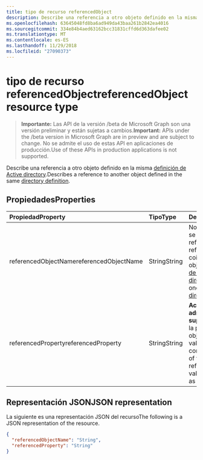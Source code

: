 ```yaml
---
title: tipo de recurso referencedObject
description: Describe una referencia a otro objeto definido en la misma definición de Active directory.
ms.openlocfilehash: 63645048fd8ba6ad949da43baa261b2842ea4016
ms.sourcegitcommit: 334e84b4aed63162bcc31831cffd6d363dafee02
ms.translationtype: MT
ms.contentlocale: es-ES
ms.lasthandoff: 11/29/2018
ms.locfileid: "27090373"
---
```

# <a name="referencedobject-resource-type"></a><span data-ttu-id="8996f-103">tipo de recurso referencedObject</span><span class="sxs-lookup"><span data-stu-id="8996f-103">referencedObject resource type</span></span>

> <span data-ttu-id="8996f-104">**Importante:** Las API de la versión /beta de Microsoft Graph son una versión preliminar y están sujetas a cambios.</span><span class="sxs-lookup"><span data-stu-id="8996f-104">**Important:** APIs under the /beta version in Microsoft Graph are in preview and are subject to change.</span></span> <span data-ttu-id="8996f-105">No se admite el uso de estas API en aplicaciones de producción.</span><span class="sxs-lookup"><span data-stu-id="8996f-105">Use of these APIs in production applications is not supported.</span></span>

<span data-ttu-id="8996f-106">Describe una referencia a otro objeto definido en la misma [definición de Active directory](synchronization-directorydefinition.md).</span><span class="sxs-lookup"><span data-stu-id="8996f-106">Describes a reference to another object defined in the same [directory definition](synchronization-directorydefinition.md).</span></span>

## <a name="properties"></a><span data-ttu-id="8996f-107">Propiedades</span><span class="sxs-lookup"><span data-stu-id="8996f-107">Properties</span></span>

| <span data-ttu-id="8996f-108">Propiedad</span><span class="sxs-lookup"><span data-stu-id="8996f-108">Property</span></span>                   | <span data-ttu-id="8996f-109">Tipo</span><span class="sxs-lookup"><span data-stu-id="8996f-109">Type</span></span>                      | <span data-ttu-id="8996f-110">Descripción</span><span class="sxs-lookup"><span data-stu-id="8996f-110">Description</span></span>    |
|:---------------------------|:--------------------------|:---------------|
|<span data-ttu-id="8996f-111">referencedObjectName</span><span class="sxs-lookup"><span data-stu-id="8996f-111">referencedObjectName</span></span>        |<span data-ttu-id="8996f-112">String</span><span class="sxs-lookup"><span data-stu-id="8996f-112">String</span></span>                     |<span data-ttu-id="8996f-113">Nombre del objeto que se hace referencia.</span><span class="sxs-lookup"><span data-stu-id="8996f-113">Name of the referenced object.</span></span> <span data-ttu-id="8996f-114">Debe coincidir con uno de los objetos en la [definición de Active directory](synchronization-directorydefinition.md).</span><span class="sxs-lookup"><span data-stu-id="8996f-114">Must match one of the objects in the [directory definition](synchronization-directorydefinition.md).</span></span>|
|<span data-ttu-id="8996f-115">referencedProperty</span><span class="sxs-lookup"><span data-stu-id="8996f-115">referencedProperty</span></span>          |<span data-ttu-id="8996f-116">String</span><span class="sxs-lookup"><span data-stu-id="8996f-116">String</span></span>                     |<span data-ttu-id="8996f-117">**Actualmente no se admite**.</span><span class="sxs-lookup"><span data-stu-id="8996f-117">**Currently not supported**.</span></span> <span data-ttu-id="8996f-118">Nombre de la propiedad en el objeto de referencia, el valor para el que se usa como referencia.</span><span class="sxs-lookup"><span data-stu-id="8996f-118">Name of the property in the referenced object, the value for which is used as the reference.</span></span>|

## <a name="json-representation"></a><span data-ttu-id="8996f-119">Representación JSON</span><span class="sxs-lookup"><span data-stu-id="8996f-119">JSON representation</span></span>

<span data-ttu-id="8996f-120">La siguiente es una representación JSON del recurso</span><span class="sxs-lookup"><span data-stu-id="8996f-120">The following is a JSON representation of the resource.</span></span>

<!-- {
  "blockType": "resource",
  "optionalProperties": [

  ],
  "@odata.type": "microsoft.graph.referencedObject"
}-->

```json
{
  "referencedObjectName": "String",
  "referencedProperty": "String"
}

```

<!-- uuid: 8fcb5dbc-d5aa-4681-8e31-b001d5168d79
2015-10-25 14:57:30 UTC -->
<!-- {
  "type": "#page.annotation",
  "description": "referencedObject resource",
  "keywords": "",
  "section": "documentation",
  "tocPath": ""
}-->
            